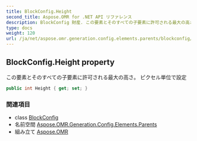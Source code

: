 ```yaml
---
title: BlockConfig.Height
second_title: Aspose.OMR for .NET API リファレンス
description: BlockConfig 財産. この要素とそのすべての子要素に許可される最大の高さ ピクセル単位で設定
type: docs
weight: 120
url: /ja/net/aspose.omr.generation.config.elements.parents/blockconfig/height/
---
```

## BlockConfig.Height property

この要素とそのすべての子要素に許可される最大の高さ。 ピクセル単位で設定

```csharp
public int Height { get; set; }
```

### 関連項目

* class [BlockConfig](../)
* 名前空間 [Aspose.OMR.Generation.Config.Elements.Parents](../../blockconfig/)
* 組み立て [Aspose.OMR](../../../)


